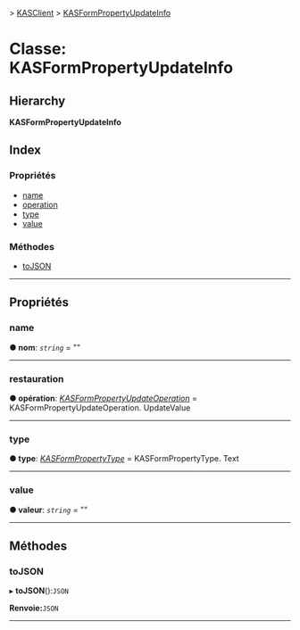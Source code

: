 [](../README.md) > [KASClient](../modules/kasclient.md) > [KASFormPropertyUpdateInfo](../classes/kasclient.kasformpropertyupdateinfo.md)

# <a name="class-kasformpropertyupdateinfo"></a>Classe: KASFormPropertyUpdateInfo

## <a name="hierarchy"></a>Hierarchy

**KASFormPropertyUpdateInfo**

## <a name="index"></a>Index

### <a name="properties"></a>Propriétés

* [name](kasclient.kasformpropertyupdateinfo.md#name)
* [operation](kasclient.kasformpropertyupdateinfo.md#operation)
* [type](kasclient.kasformpropertyupdateinfo.md#type)
* [value](kasclient.kasformpropertyupdateinfo.md#value)
### <a name="methods"></a>Méthodes

* [toJSON](kasclient.kasformpropertyupdateinfo.md#tojson)

---

## <a name="properties"></a>Propriétés

<a id="name"></a>

###  <a name="name"></a>name

**● nom**: *`string`* = ""

___

<a id="operation"></a>

###  <a name="operation"></a>restauration

**● opération**: *[KASFormPropertyUpdateOperation](../enums/kasclient.kasformpropertyupdateoperation.md)* = KASFormPropertyUpdateOperation. UpdateValue

___

<a id="type"></a>

###  <a name="type"></a>type

**● type**: *[KASFormPropertyType](../enums/kasclient.kasformpropertytype.md)* = KASFormPropertyType. Text

___

<a id="value"></a>

###  <a name="value"></a>value

**● valeur**: *`string`* = ""

___

## <a name="methods"></a>Méthodes

<a id="tojson"></a>

###  <a name="tojson"></a>toJSON

▸ **toJSON**():`JSON`

**Renvoie:**`JSON`

___

